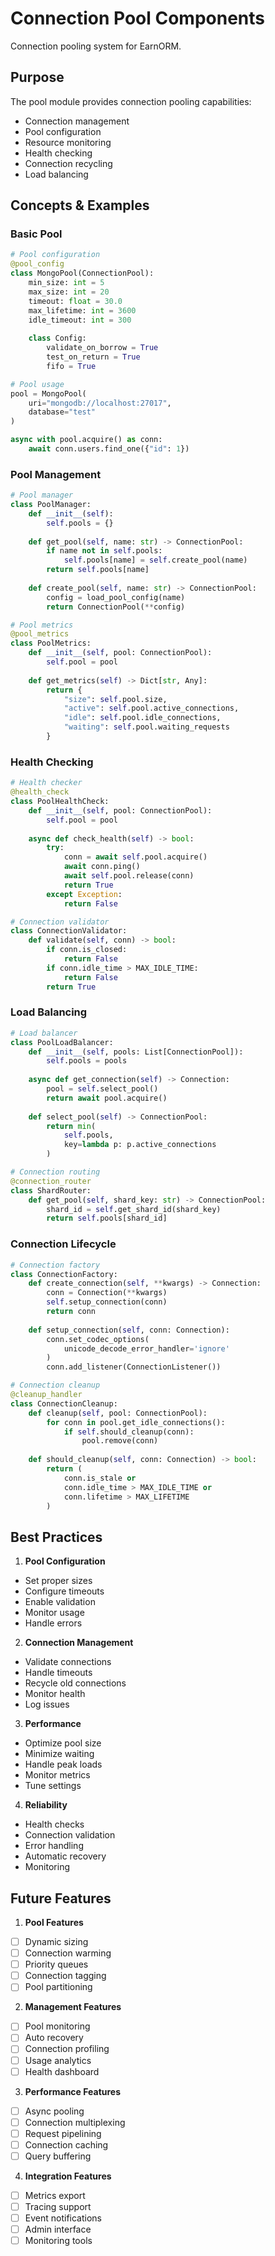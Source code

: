 # Connection Pool Components

Connection pooling system for EarnORM.

## Purpose

The pool module provides connection pooling capabilities:
- Connection management
- Pool configuration
- Resource monitoring
- Health checking
- Connection recycling
- Load balancing

## Concepts & Examples

### Basic Pool
```python
# Pool configuration
@pool_config
class MongoPool(ConnectionPool):
    min_size: int = 5
    max_size: int = 20
    timeout: float = 30.0
    max_lifetime: int = 3600
    idle_timeout: int = 300
    
    class Config:
        validate_on_borrow = True
        test_on_return = True
        fifo = True

# Pool usage
pool = MongoPool(
    uri="mongodb://localhost:27017",
    database="test"
)

async with pool.acquire() as conn:
    await conn.users.find_one({"id": 1})
```

### Pool Management
```python
# Pool manager
class PoolManager:
    def __init__(self):
        self.pools = {}
    
    def get_pool(self, name: str) -> ConnectionPool:
        if name not in self.pools:
            self.pools[name] = self.create_pool(name)
        return self.pools[name]
    
    def create_pool(self, name: str) -> ConnectionPool:
        config = load_pool_config(name)
        return ConnectionPool(**config)

# Pool metrics
@pool_metrics
class PoolMetrics:
    def __init__(self, pool: ConnectionPool):
        self.pool = pool
    
    def get_metrics(self) -> Dict[str, Any]:
        return {
            "size": self.pool.size,
            "active": self.pool.active_connections,
            "idle": self.pool.idle_connections,
            "waiting": self.pool.waiting_requests
        }
```

### Health Checking
```python
# Health checker
@health_check
class PoolHealthCheck:
    def __init__(self, pool: ConnectionPool):
        self.pool = pool
    
    async def check_health(self) -> bool:
        try:
            conn = await self.pool.acquire()
            await conn.ping()
            await self.pool.release(conn)
            return True
        except Exception:
            return False

# Connection validator
class ConnectionValidator:
    def validate(self, conn) -> bool:
        if conn.is_closed:
            return False
        if conn.idle_time > MAX_IDLE_TIME:
            return False
        return True
```

### Load Balancing
```python
# Load balancer
class PoolLoadBalancer:
    def __init__(self, pools: List[ConnectionPool]):
        self.pools = pools
    
    async def get_connection(self) -> Connection:
        pool = self.select_pool()
        return await pool.acquire()
    
    def select_pool(self) -> ConnectionPool:
        return min(
            self.pools,
            key=lambda p: p.active_connections
        )

# Connection routing
@connection_router
class ShardRouter:
    def get_pool(self, shard_key: str) -> ConnectionPool:
        shard_id = self.get_shard_id(shard_key)
        return self.pools[shard_id]
```

### Connection Lifecycle
```python
# Connection factory
class ConnectionFactory:
    def create_connection(self, **kwargs) -> Connection:
        conn = Connection(**kwargs)
        self.setup_connection(conn)
        return conn
    
    def setup_connection(self, conn: Connection):
        conn.set_codec_options(
            unicode_decode_error_handler='ignore'
        )
        conn.add_listener(ConnectionListener())

# Connection cleanup
@cleanup_handler
class ConnectionCleanup:
    def cleanup(self, pool: ConnectionPool):
        for conn in pool.get_idle_connections():
            if self.should_cleanup(conn):
                pool.remove(conn)
    
    def should_cleanup(self, conn: Connection) -> bool:
        return (
            conn.is_stale or
            conn.idle_time > MAX_IDLE_TIME or
            conn.lifetime > MAX_LIFETIME
        )
```

## Best Practices

1. **Pool Configuration**
- Set proper sizes
- Configure timeouts
- Enable validation
- Monitor usage
- Handle errors

2. **Connection Management**
- Validate connections
- Handle timeouts
- Recycle old connections
- Monitor health
- Log issues

3. **Performance**
- Optimize pool size
- Minimize waiting
- Handle peak loads
- Monitor metrics
- Tune settings

4. **Reliability**
- Health checks
- Connection validation
- Error handling
- Automatic recovery
- Monitoring

## Future Features

1. **Pool Features**
- [ ] Dynamic sizing
- [ ] Connection warming
- [ ] Priority queues
- [ ] Connection tagging
- [ ] Pool partitioning

2. **Management Features**
- [ ] Pool monitoring
- [ ] Auto recovery
- [ ] Connection profiling
- [ ] Usage analytics
- [ ] Health dashboard

3. **Performance Features**
- [ ] Async pooling
- [ ] Connection multiplexing
- [ ] Request pipelining
- [ ] Connection caching
- [ ] Query buffering

4. **Integration Features**
- [ ] Metrics export
- [ ] Tracing support
- [ ] Event notifications
- [ ] Admin interface
- [ ] Monitoring tools 